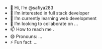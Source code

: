 - 👋 Hi, I’m @safiya283
- 👀 I’m interested in full stack developer 
- 🌱 I’m currently learning web development 
- 💞️ I’m looking to collaborate on ...
- 📫 How to reach me .
- 😄 Pronouns: ...
- ⚡ Fun fact: ...

<!---
safiya283/safiya283 is a ✨ special ✨ repository because its `README.md` (this file) appears on your GitHub profile.
You can click the Preview link to take a look at your changes.
--->
